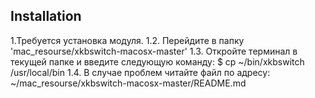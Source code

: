 ## Installation
1.Требуется установка модуля.
    1.2. Перейдите в папку 'mac_resourse/xkbswitch-macosx-master' 
    1.3. Откройте терминал в текущей папке и введите следующую команду:
        $ cp ~/bin/xkbswitch /usr/local/bin
    1.4. В случае проблем читайте файл по адресу: 
            ~/mac_resourse/xkbswitch-macosx-master/README.md